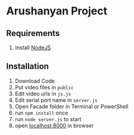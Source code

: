 # Arushanyan Project

## Requirements
1. Install [NodeJS](https://nodejs.org/en/)

## Installation
1. Download Code
2. Put video files in ```public```
3. Edit video urls in ```js.js```
4. Edit serial port name in ```server.js```
5. Open Facade folder in Terminal or PowerShell
6. run ```npm install``` once
7. run ```node server.js``` to start
8. open [localhost:8000](http://localhost:8000) in browser
